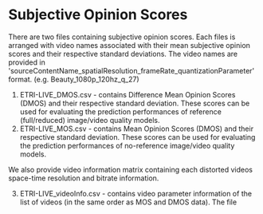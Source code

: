 # Subjective Opinion Scores

There are two files containing subjective opinion scores. Each files is arranged with video names associated with their mean subjective opinion scores and their respective standard deviations.
The video names are provided in 'sourceContentName_spatialResolution_frameRate_quantizationParameter' format. (e.g. Beauty_1080p_120hz_q_27)

1. ETRI-LIVE_DMOS.csv - contains Difference Mean Opinion Scores (DMOS) and their respective standard deviation. These scores can be used for evaluating the prediction performances of reference (full/reduced) image/video quality models.
2. ETRI-LIVE_MOS.csv - contains Mean Opinion Scores (DMOS) and their respective standard deviation. These scores can be used for evaluating the prediction performances of no-reference image/video quality models.

We also provide video information matrix containing each distorted videos space-time resolution and bitrate information.

3. ETRI-LIVE_videoInfo.csv - contains video parameter information of the list of videos (in the same order as MOS and DMOS data). The file  
